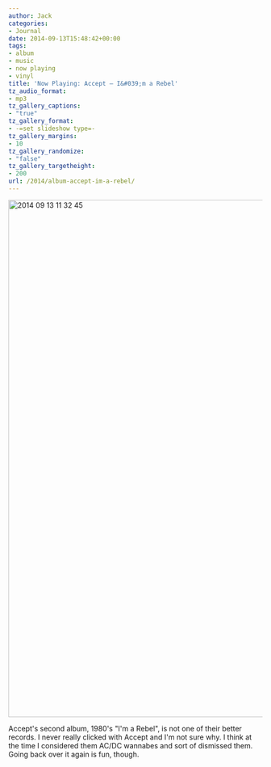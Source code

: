 ```yaml
---
author: Jack
categories:
- Journal
date: 2014-09-13T15:48:42+00:00
tags:
- album
- music
- now playing
- vinyl
title: 'Now Playing: Accept – I&#039;m a Rebel'
tz_audio_format:
- mp3
tz_gallery_captions:
- "true"
tz_gallery_format:
- -=set slideshow type=-
tz_gallery_margins:
- 10
tz_gallery_randomize:
- "false"
tz_gallery_targetheight:
- 200
url: /2014/album-accept-im-a-rebel/
---
```


<img src="/wp-content/uploads/2014/09/2014-09-13-11.32.45.jpg" alt="2014 09 13 11 32 45" title="2014-09-13 11.32.45.jpg" border="0" width="1024" height="1024" />

Accept's second album, 1980's "I'm a Rebel", is not one of their better records. I never really clicked with Accept and I'm not sure why. I think at the time I considered them AC/DC wannabes and sort of dismissed them. Going back over it again is fun, though.